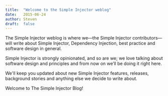 ```yaml
---
title:	"Welcome to the Simple Injector weblog"
date:	2015-06-24
author: Steven
draft:	false
---
```


The Simple Injector weblog is where we—the Simple Injector contributors—will write about Simple Injector, Dependency Injection, best practice and software design in general.

Simple Injector is strongly opinionated, and so are we; we love talking about software design and principles and from now on we’ll be doing it right here.

We'll keep you updated about new Simple Injector features, releases, background stories and anything else we decide to write about.

Welcome to The Simple Injector Blog!